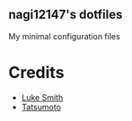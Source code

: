 ## nagi12147's dotfiles
My minimal configuration files

# Credits
* [Luke Smith](https://lukesmith.xyz)
* [Tatsumoto](https://tatsumoto-ren.github.io)
